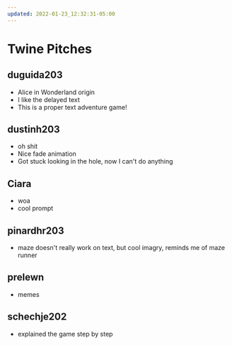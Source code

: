 ```yaml
---
updated: 2022-01-23_12:32:31-05:00
---
```

# Twine Pitches

## duguida203
* Alice in Wonderland origin
* I like the delayed text
* This is a proper text adventure game!

## dustinh203
* oh shit
* Nice fade animation
* Got stuck looking in the hole, now I can't do anything

## Ciara
* woa
* cool prompt

## pinardhr203
* maze doesn't really work on text, but cool imagry, reminds me of maze runner

## prelewn
* memes

## schechje202
* explained the game step by step